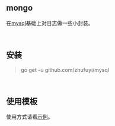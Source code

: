 ## mongo

在[mysql](https://github.com/jinzhu/gorm)基础上对日志做一些小封装。

<br>

## 安装

> go get -u github.com/zhufuyi/mysql

<br>

## 使用模板

使用方式请看[示例](https://github.com/zhufuyi/mysql/blob/master/mysql_test.go)。
